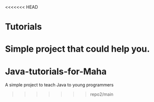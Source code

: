 <<<<<<< HEAD
# Tutorials
Simple project that could help you.
=======
# Java-tutorials-for-Maha
A simple project to teach Java to young programmers
>>>>>>> repo2/main
